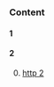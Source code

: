 ### Content

#### 1

#### 2

0. [http 2](http://javascriptplayground.com/blog/2016/03/http2-and-you/)
